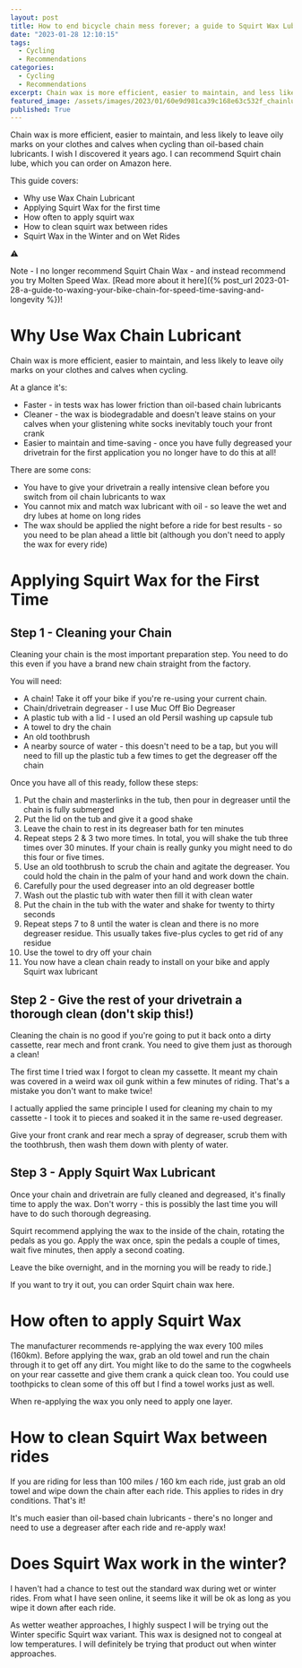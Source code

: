 ```yaml
---
layout: post
title: How to end bicycle chain mess forever; a guide to Squirt Wax Lubricant
date: "2023-01-28 12:10:15"
tags:
  - Cycling
  - Recommendations
categories:
  - Cycling
  - Recommendations
excerpt: Chain wax is more efficient, easier to maintain, and less likely to leave oily marks on your clothes and calves when cycling than oil-based chain lubricants. I use Squirt chain lube.
featured_image: /assets/images/2023/01/60e9d981ca39c168e63c532f_chainlube.jpeg
published: True
---
```

Chain wax is more efficient, easier to maintain, and less likely to leave oily marks on your clothes and calves when cycling than oil-based chain lubricants. I wish I discovered it years ago. I can recommend Squirt chain lube, which you can order on Amazon here.

This guide covers:

  * Why use Wax Chain Lubricant
  * Applying Squirt Wax for the first time
  * How often to apply squirt wax
  * How to clean squirt wax between rides
  * Squirt Wax in the Winter and on Wet Rides



⚠️

Note - I no longer recommend Squirt Chain Wax - and instead recommend you try Molten Speed Wax. [Read more about it here]({% post_url 2023-01-28-a-guide-to-waxing-your-bike-chain-for-speed-time-saving-and-longevity %})!

# Why Use Wax Chain Lubricant

Chain wax is more efficient, easier to maintain, and less likely to leave oily marks on your clothes and calves when cycling.

At a glance it's:

  * Faster - in tests wax has lower friction than oil-based chain lubricants
  * Cleaner - the wax is biodegradable and doesn't leave stains on your calves when your glistening white socks inevitably touch your front crank
  * Easier to maintain and time-saving - once you have fully degreased your drivetrain for the first application you no longer have to do this at all!



There are some cons:

  * You have to give your drivetrain a really intensive clean before you switch from oil chain lubricants to wax
  * You cannot mix and match wax lubricant with oil - so leave the wet and dry lubes at home on long rides
  * The wax should be applied the night before a ride for best results - so you need to be plan ahead a little bit (although you don't need to apply the wax for every ride)



# Applying Squirt Wax for the First Time

## Step 1 - Cleaning your Chain

Cleaning your chain is the most important preparation step. You need to do this even if you have a brand new chain straight from the factory.

You will need:

  * A chain! Take it off your bike if you're re-using your current chain.
  * Chain/drivetrain degreaser - I use Muc Off Bio Degreaser
  * A plastic tub with a lid - I used an old Persil washing up capsule tub
  * A towel to dry the chain
  * An old toothbrush
  * A nearby source of water - this doesn't need to be a tap, but you will need to fill up the plastic tub a few times to get the degreaser off the chain



Once you have all of this ready, follow these steps:

  1. Put the chain and masterlinks in the tub, then pour in degreaser until the chain is fully submerged
  2. Put the lid on the tub and give it a good shake
  3. Leave the chain to rest in its degreaser bath for ten minutes
  4. Repeat steps 2 & 3 two more times. In total, you will shake the tub three times over 30 minutes. If your chain is really gunky you might need to do this four or five times.
  5. Use an old toothbrush to scrub the chain and agitate the degreaser. You could hold the chain in the palm of your hand and work down the chain.
  6. Carefully pour the used degreaser into an old degreaser bottle
  7. Wash out the plastic tub with water then fill it with clean water
  8. Put the chain in the tub with the water and shake for twenty to thirty seconds
  9. Repeat steps 7 to 8 until the water is clean and there is no more degreaser residue. This usually takes five-plus cycles to get rid of any residue
  10. Use the towel to dry off your chain
  11. You now have a clean chain ready to install on your bike and apply Squirt wax lubricant



## Step 2 - Give the rest of your drivetrain a thorough clean (don't skip this!)

Cleaning the chain is no good if you're going to put it back onto a dirty cassette, rear mech and front crank. You need to give them just as thorough a clean!

The first time I tried wax I forgot to clean my cassette. It meant my chain was covered in a weird wax oil gunk within a few minutes of riding. That's a mistake you don't want to make twice!

I actually applied the same principle I used for cleaning my chain to my cassette - I took it to pieces and soaked it in the same re-used degreaser.

Give your front crank and rear mech a spray of degreaser, scrub them with the toothbrush, then wash them down with plenty of water.

## Step 3 - Apply Squirt Wax Lubricant

Once your chain and drivetrain are fully cleaned and degreased, it's finally time to apply the wax. Don't worry - this is possibly the last time you will have to do such thorough degreasing.

Squirt recommend applying the wax to the inside of the chain, rotating the pedals as you go. Apply the wax once, spin the pedals a couple of times, wait five minutes, then apply a second coating.

Leave the bike overnight, and in the morning you will be ready to ride.]

If you want to try it out, you can order Squirt chain wax here.

# How often to apply Squirt Wax

The manufacturer recommends re-applying the wax every 100 miles (160km). Before applying the wax, grab an old towel and run the chain through it to get off any dirt. You might like to do the same to the cogwheels on your rear cassette and give them crank a quick clean too. You could use toothpicks to clean some of this off but I find a towel works just as well.

When re-applying the wax you only need to apply one layer.

# How to clean Squirt Wax between rides

If you are riding for less than 100 miles / 160 km each ride, just grab an old towel and wipe down the chain after each ride. This applies to rides in dry conditions. That's it!

It's much easier than oil-based chain lubricants - there's no longer and need to use a degreaser after each ride and re-apply wax!

# Does Squirt Wax work in the winter?

I haven't had a chance to test out the standard wax during wet or winter rides. From what I have seen online, it seems like it will be ok as long as you wipe it down after each ride.

As wetter weather approaches, I highly suspect I will be trying out the Winter specific Squirt wax variant. This wax is designed not to congeal at low temperatures. I will definitely be trying that product out when winter approaches.

